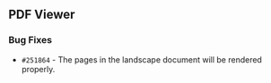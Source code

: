 ## PDF Viewer

### Bug Fixes

- `#251864` - The pages in the landscape document will be rendered properly.
